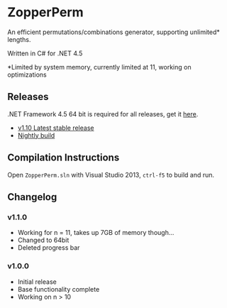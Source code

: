 # ZopperPerm
An efficient permutations/combinations generator, supporting unlimited* lengths.

Written in C# for .NET 4.5

*Limited by system memory, currently limited at 11, working on optimizations

## Releases

.NET Framework 4.5 64 bit is required for all releases, get it [here](https://www.microsoft.com/en-ca/download/details.aspx?id=30653).

- [v1.10 Latest stable release](https://github.com/DavidLu1997/ZopperPerm/releases/tag/v1.1.0)
- [Nightly build](https://github.com/DavidLu1997/ZopperPerm/blob/master/ZopperPerm.exe)

## Compilation Instructions

Open `ZopperPerm.sln` with Visual Studio 2013, `ctrl-f5` to build and run.

## Changelog

### v1.1.0
- Working for n = 11, takes up 7GB of memory though...
- Changed to 64bit
- Deleted progress bar
### v1.0.0
- Initial release
- Base functionality complete
- Working on n > 10
